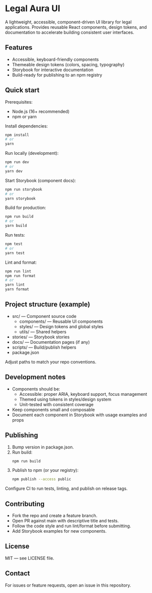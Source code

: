 # Legal Aura UI

A lightweight, accessible, component-driven UI library for legal applications. Provides reusable React components, design tokens, and documentation to accelerate building consistent user interfaces.

## Features
- Accessible, keyboard-friendly components
- Themeable design tokens (colors, spacing, typography)
- Storybook for interactive documentation
- Build-ready for publishing to an npm registry

## Quick start

Prerequisites:
- Node.js (16+ recommended)
- npm or yarn

Install dependencies:
```bash
npm install
# or
yarn
```

Run locally (development):
```bash
npm run dev
# or
yarn dev
```

Start Storybook (component docs):
```bash
npm run storybook
# or
yarn storybook
```

Build for production:
```bash
npm run build
# or
yarn build
```

Run tests:
```bash
npm test
# or
yarn test
```

Lint and format:
```bash
npm run lint
npm run format
# or
yarn lint
yarn format
```

## Project structure (example)
- src/               — Component source code
   - components/      — Reusable UI components
   - styles/          — Design tokens and global styles
   - utils/           — Shared helpers
- stories/           — Storybook stories
- docs/              — Documentation pages (if any)
- scripts/           — Build/publish helpers
- package.json

Adjust paths to match your repo conventions.

## Development notes
- Components should be:
   - Accessible: proper ARIA, keyboard support, focus management
   - Themed using tokens in styles/design system
   - Unit-tested with consistent coverage
- Keep components small and composable
- Document each component in Storybook with usage examples and props

## Publishing
1. Bump version in package.json.
2. Run build:
    ```bash
    npm run build
    ```
3. Publish to npm (or your registry):
    ```bash
    npm publish --access public
    ```

Configure CI to run tests, linting, and publish on release tags.

## Contributing
- Fork the repo and create a feature branch.
- Open PR against main with descriptive title and tests.
- Follow the code style and run lint/format before submitting.
- Add Storybook examples for new components.

## License
MIT — see LICENSE file.

## Contact
For issues or feature requests, open an issue in this repository.
